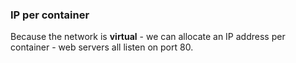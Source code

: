 ### IP per container

Because the network is **virtual** - we can allocate an IP address per container - web servers all listen on port 80.